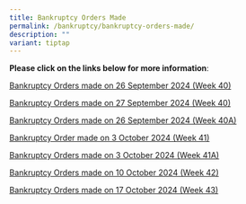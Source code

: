 ```yaml
---
title: Bankruptcy Orders Made
permalink: /bankruptcy/bankruptcy-orders-made/
description: ""
variant: tiptap
---
```

<p><strong>Please click on the links below for more information</strong>:</p>
<p></p>
<p><a href="/files/BOs Made/Bankruptcy_Orders_made_on_26_September_2024__Week_40_.pdf" rel="noopener nofollow" target="_blank">Bankruptcy Orders made on 26 September 2024 (Week 40)</a>
</p>
<p><a href="/files/BOs Made/Bankruptcy_Orders_made_on_27_September_2024__Week_40_.pdf" rel="noopener nofollow" target="_blank">Bankruptcy Orders made on 27 September 2024 (Week 40)</a>
</p>
<p><a href="/files/BOs Made/Bankruptcy_Orders_made_on_26_September_2024__Week_40A_.pdf" rel="noopener nofollow" target="_blank">Bankruptcy Orders made on 26 September 2024 (Week 40A)</a>
</p>
<p><a href="/files/BOs Made/Bankruptcy_Orders_made_on_3_October_2024__Week_41_.pdf" rel="noopener nofollow" target="_blank">Bankruptcy Order made on 3 October 2024 (Week 41)</a>
</p>
<p><a href="/files/BOs Made/Bankruptcy_Orders_made_on_3_October_2024__Week_41A_.pdf" rel="noopener nofollow" target="_blank">Bankruptcy Orders made on 3 October 2024 (Week 41A)</a>
</p>
<p><a href="/files/BOs Made/Bankruptcy_Orders_made_on_10_October_2024__Week_42_.pdf" rel="noopener nofollow" target="_blank">Bankruptcy Orders made on 10 October 2024 (Week 42)</a>
</p>
<p><a href="/files/BOs Made/Bankruptcy_Orders_made_on_17_October_2024__Week_43_.pdf" rel="noopener nofollow" target="_blank">Bankruptcy Orders made on 17 October 2024 (Week 43)</a>
</p>
<p></p>